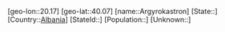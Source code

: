 ﻿---
location: [40.07,20.17]
type: City
tags:
- geo/City


SpocWebEntityId: 28866
isDeleted: false
confidential: public

---
[geo-lon::20.17]
[geo-lat::40.07]
[name::Argyrokastron]
[State::]
[Country::[Albania](geo/Continent/Europe/Albania.md)]
[StateId::]
[Population::]
[Unknown::]

